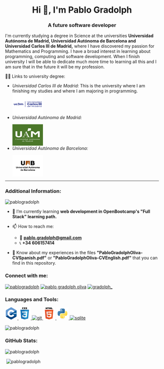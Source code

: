 <h1 align="center">Hi 👋, I'm Pablo Gradolph</h1>
<h3 align="center">A future software developer</h3>

I'm currently studying a degree in Science at the universities **Universidad Autónoma de Madrid, Universidad Autónoma de Barcelona and Universidad Carlos III de Madrid,** where I have discovered my passion for Mathematics and Programming. I have a broad interest in learning about programming, computing and software development. When I finish university I will be able to dedicate much more time to learning all this and I am sure that in the future it will be my profession.

🧑‍🎓 Links to university degree:  

 - *Universidad Carlos III de Madrid:* This is the university where I am finishing my studies and where I am majoring in programming.
<a href="https://www.uc3m.es/grado/ciencias" target="blank"><img align="center" src="/img/uc3m.jpg" alt="UC3M" height="70" width="100" /></a>
 - *Universidad Autónoma de Madrid:* <p> </p><a href="https://www.uam.es/Ciencias/Grado-en-Ciencias/1446797808072.htm" target="blank"><img align="center" src="/img/uam.jpg" alt="UAM" height="70" width="100" /></a>
 - *Universidad Autónoma de Barcelona:*<p> </p><a href="https://www.uab.cat/web/estudiar/listado-de-grados/informacion-general/ciencias-uab/uam/uc3m-1216708258897.html?param1=1345806163631" target="blank"><img align="center" src="/img/uab.png" alt="UAB" height="70" width="100" /></a>
- - - - - - - - - - - - - - - - - - - - - - - - - - 

<h3 align="left">Additional Information:</h3>

<p align="left"> <img src="https://komarev.com/ghpvc/?username=pablogradolph&label=Profile%20views&color=0e75b6&style=flat" alt="pablogradolph" /> </p>

- 🌱 I’m currently learning **web development in OpenBootcamp's "Full Stack" learning path.**

- 📫 How to reach me: 
    - 📨 **pablo.gradolph@gmail.com** 
    - 📞 **+34 606157414**

- 📄 Know about my experiences in the files **"PabloGradolphOliva-CVSpanish.pdf"** or **"PabloGradolphOliva-CVEnglish.pdf"** that you can find in this repository.

<h3 align="left">Connect with me:</h3>
<p align="left">
<a href="https://twitter.com/pablogradolph" target="blank"><img align="center" src="https://raw.githubusercontent.com/rahuldkjain/github-profile-readme-generator/master/src/images/icons/Social/twitter.svg" alt="pablogradolph" height="30" width="40" /></a>
<a href="https://www.linkedin.com/in/pablo-gradolph-oliva-958791250/" target="blank"><img align="center" src="https://raw.githubusercontent.com/rahuldkjain/github-profile-readme-generator/master/src/images/icons/Social/linked-in-alt.svg" alt="pablo gradolph oliva" height="30" width="40" /></a>
<a href="https://instagram.com/gradolph_" target="blank"><img align="center" src="https://raw.githubusercontent.com/rahuldkjain/github-profile-readme-generator/master/src/images/icons/Social/instagram.svg" alt="gradolph_" height="30" width="40" /></a>
</p>

<h3 align="left">Languages and Tools:</h3>
<p align="left"> <a href="https://www.w3schools.com/cpp/" target="_blank" rel="noreferrer"> <img src="https://raw.githubusercontent.com/devicons/devicon/master/icons/cplusplus/cplusplus-original.svg" alt="cplusplus" width="40" height="40"/> </a> <a href="https://www.w3schools.com/css/" target="_blank" rel="noreferrer"> <img src="https://raw.githubusercontent.com/devicons/devicon/master/icons/css3/css3-original-wordmark.svg" alt="css3" width="40" height="40"/> </a> <a href="https://git-scm.com/" target="_blank" rel="noreferrer"> <img src="https://www.vectorlogo.zone/logos/git-scm/git-scm-icon.svg" alt="git" width="40" height="40"/> </a> <a href="https://www.w3.org/html/" target="_blank" rel="noreferrer"> <img src="https://raw.githubusercontent.com/devicons/devicon/master/icons/html5/html5-original-wordmark.svg" alt="html5" width="40" height="40"/> </a> <a href="https://www.python.org" target="_blank" rel="noreferrer"> <img src="https://raw.githubusercontent.com/devicons/devicon/master/icons/python/python-original.svg" alt="python" width="40" height="40"/> </a> <a href="https://www.sqlite.org/" target="_blank" rel="noreferrer"> <img src="https://www.vectorlogo.zone/logos/sqlite/sqlite-icon.svg" alt="sqlite" width="40" height="40"/> </a> </p>

<p><img align="center" src="https://github-readme-stats.vercel.app/api/top-langs/?username=PabloGradolph&theme=highcontrast&show_icons=true&hide_border=false&layout=compact" alt="pablogradolph" /></p>

<h3 align="left">GitHub Stats:</h3>

<p><img align="center" src="https://github-readme-stats.vercel.app/api?username=PabloGradolph&theme=highcontrast&show_icons=true&hide_border=false&count_private=true)" alt="pablogradolph" /></p>

<p>&nbsp;<img align="center" src="https://github-readme-streak-stats.herokuapp.com/?user=PabloGradolph&theme=highcontrast&hide_border=false" alt="pablogradolph" /></p>


